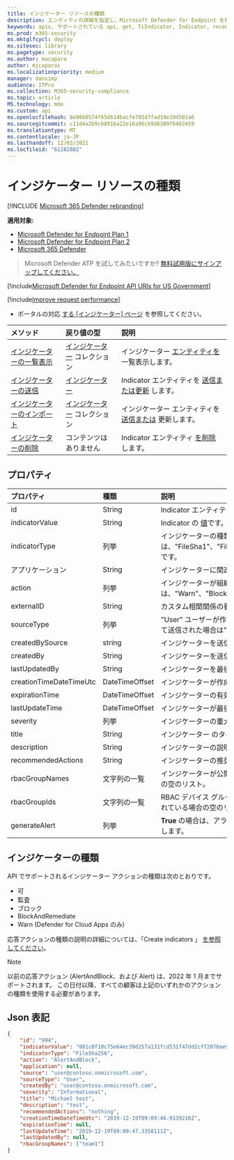 ```yaml
---
title: インジケーター リソースの種類
description: エンティティの詳細を指定し、Microsoft Defender for Endpoint を使用してインジケーターの有効期限を定義します。
keywords: apis, サポートされている api, get, TiIndicator, Indicator, recent
ms.prod: m365-security
ms.mktglfcycl: deploy
ms.sitesec: library
ms.pagetype: security
ms.author: macapara
author: mjcaparas
ms.localizationpriority: medium
manager: dansimp
audience: ITPro
ms.collection: M365-security-compliance
ms.topic: article
MS.technology: mde
ms.custom: api
ms.openlocfilehash: 8e8660574f65d614bacfe705d7fad19e39d501a6
ms.sourcegitcommit: c11d4a2b9cb891ba22e16a96cb9d6389f6482459
ms.translationtype: MT
ms.contentlocale: ja-JP
ms.lasthandoff: 12/03/2021
ms.locfileid: "61282802"
---
```

# <a name="indicator-resource-type"></a>インジケーター リソースの種類

[!INCLUDE [Microsoft 365 Defender rebranding](../../includes/microsoft-defender.md)]

**適用対象:**

- [Microsoft Defender for Endpoint Plan 1](https://go.microsoft.com/fwlink/?linkid=2154037)
- [Microsoft Defender for Endpoint Plan 2](https://go.microsoft.com/fwlink/?linkid=2154037)
- [Microsoft 365 Defender](https://go.microsoft.com/fwlink/?linkid=2118804)

> Microsoft Defender ATP を試してみたいですか? [無料試用版にサインアップしてください。](https://signup.microsoft.com/create-account/signup?products=7f379fee-c4f9-4278-b0a1-e4c8c2fcdf7e&ru=https://aka.ms/MDEp2OpenTrial?ocid=docs-wdatp-exposedapis-abovefoldlink)

[!include[Microsoft Defender for Endpoint API URIs for US Government](../../includes/microsoft-defender-api-usgov.md)]

[!include[Improve request performance](../../includes/improve-request-performance.md)]

- ポータルの対応 [する [インジケーター] ページ](https://securitycenter.windows.com/preferences2/custom_ti_indicators/files) を参照してください。

メソッド|戻り値の型|説明
:---|:---|:---
[インジケーターの一覧表示](get-ti-indicators-collection.md)|[インジケーター](ti-indicator.md) コレクション|インジケーター [エンティティを](ti-indicator.md) 一覧表示します。
[インジケーターの送信](post-ti-indicator.md)|[インジケーター](ti-indicator.md)|Indicator エンティティを [送信または更新](ti-indicator.md) します。
[インジケーターのインポート](import-ti-indicators.md)|[インジケーター](ti-indicator.md) コレクション|インジケーター エンティティを [送信または](ti-indicator.md) 更新します。
[インジケーターの削除](delete-ti-indicator-by-id.md)|コンテンツはありません|Indicator エンティティ [を削除](ti-indicator.md) します。

## <a name="properties"></a>プロパティ

プロパティ|種類|説明
:---|:---|:---
id|String|Indicator エンティティ [の](ti-indicator.md) ID。
indicatorValue|String|Indicator の [値](ti-indicator.md)です。
indicatorType|列挙|インジケーターの種類。 指定できる値は、"FileSha1"、"FileSha256"、"FileMd5"、"CertificateThumbprint"、"IpAddress"、"DomainName"、"Url" です。
アプリケーション|String|インジケーターに関連付けられているアプリケーション。
action|列挙|インジケーターが組織内で検出される場合に実行されるアクション。 指定できる値は、"Warn"、"Block"、"Audit"、"Alert"、"AlertAndBlock"、"BlockAndRemediate"、"Allowed" です。
|externalID|String|カスタム相関関係の要求で顧客が送信できる ID。|
sourceType|列挙|"User" ユーザーが作成したインジケーター (ポータルなど) の場合、API を介して自動アプリケーションを使用して送信された場合は"AadApp"。
createdBySource|string|インジケーターを送信したユーザー/アプリケーションの名前。
createdBy|String|インジケーターを送信したユーザー/アプリケーションの一意の ID。
lastUpdatedBy|String|インジケーターを最後に更新したユーザー/アプリケーションの ID。
creationTimeDateTimeUtc|DateTimeOffset|インジケーターが作成された日時。
expirationTime|DateTimeOffset|インジケーターの有効期限。
lastUpdateTime|DateTimeOffset|インジケーターが最後に更新された時刻。
severity|列挙|インジケーターの重大度。 指定できる値は、"Informational"、"Low"、"Medium"、"High" です。
title|String|インジケーター のタイトル。
description|String|インジケーターの説明。
recommendedActions|String|インジケーターの推奨アクション。
rbacGroupNames|文字列の一覧|インジケーターが公開され、アクティブな RBAC デバイス グループ名。 すべてのデバイスに公開されている場合の空のリスト。
rbacGroupIds|文字列の一覧|RBAC デバイス グループ ID は、インジケーターが公開され、アクティブな場所です。 すべてのデバイスに公開されている場合の空のリスト。
generateAlert|列挙|**True** の場合は、アラートの生成が必要です。 **このインジケーターが** アラートを生成しない場合は False を指定します。

## <a name="indicator-types"></a>インジケーターの種類

API でサポートされるインジケーター アクションの種類は次のとおりです。

- 可
- 監査
- ブロック
- BlockAndRemediate
- Warn (Defender for Cloud Apps のみ)

応答アクションの種類の説明の詳細については、「Create indicators 」 [を参照してください](manage-indicators.md)。

> [!Note]
>
> 以前の応答アクション (AlertAndBlock、および Alert) は、2022 年 1 月までサポートされます。 この日付以降、すべての顧客は上記のいずれかのアクションの種類を使用する必要があります。

## <a name="json-representation"></a>Json 表記

```json
{
    "id": "994",
    "indicatorValue": "881c0f10c75e64ec39d257a131fcd531f47dd2cff2070ae94baa347d375126fd",
    "indicatorType": "FileSha256",
    "action": "AlertAndBlock",
    "application": null,
    "source": "user@contoso.onmicrosoft.com",
    "sourceType": "User",
    "createdBy": "user@contoso.onmicrosoft.com",
    "severity": "Informational",
    "title": "Michael test",
    "description": "test",
    "recommendedActions": "nothing",
    "creationTimeDateTimeUtc": "2019-12-19T09:09:46.9139216Z",
    "expirationTime": null,
    "lastUpdateTime": "2019-12-19T09:09:47.3358111Z",
    "lastUpdatedBy": null,
    "rbacGroupNames": ["team1"]
}
```
